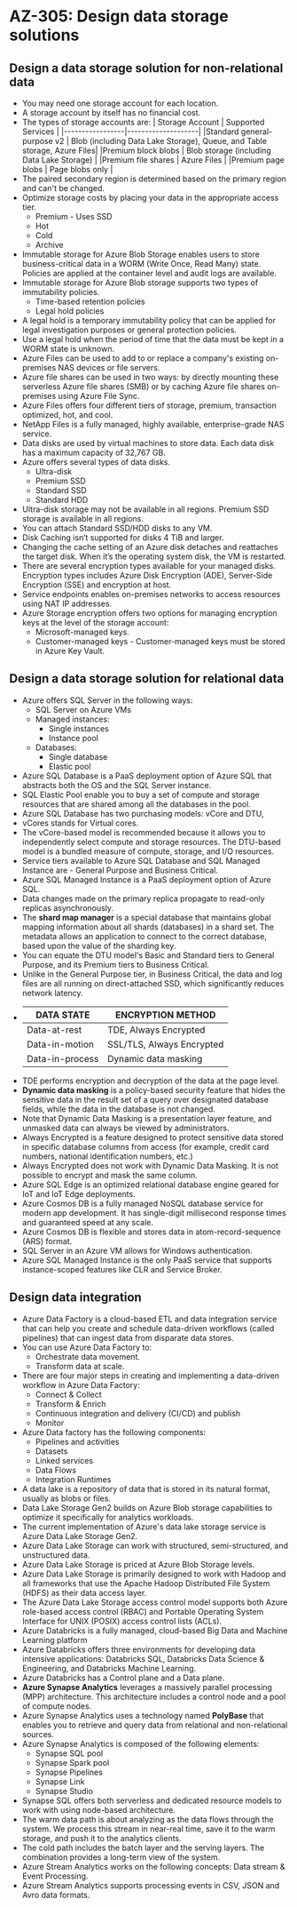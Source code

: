 # AZ-305: Design data storage solutions

## Design a data storage solution for non-relational data
- You may need one storage account for each location.
- A storage account by itself has no financial cost.
-  The types of storage accounts are:
    | Storage Account |	Supported Services |
    |-----------------|--------------------|
    |Standard general-purpose v2 |	Blob (including Data Lake Storage), Queue, and Table storage, Azure Files|
    |Premium block blobs |	Blob storage (including Data Lake Storage) |
    |Premium file shares |	Azure Files |
    |Premium page blobs	| Page blobs only |
- The paired secondary region is determined based on the primary region and can't be changed. 
- Optimize storage costs by placing your data in the appropriate access tier.
    - Premium - Uses SSD
    - Hot 
    - Cold
    - Archive
- Immutable storage for Azure Blob Storage enables users to store business-critical data in a WORM (Write Once, Read Many) state. Policies are applied at the container level and audit logs are available.
- Immutable storage for Azure Blob storage supports two types of immutability policies.
    - Time-based retention policies
    - Legal hold policies
- A legal hold is a temporary immutability policy that can be applied for legal investigation purposes or general protection policies. 
- Use a legal hold when the period of time that the data must be kept in a WORM state is unknown.
- Azure Files can be used to add to or replace a company's existing on-premises NAS devices or file servers.
- Azure file shares can be used in two ways: by directly mounting these serverless Azure file shares (SMB) or by caching Azure file shares on-premises using Azure File Sync.
- Azure Files offers four different tiers of storage, premium, transaction optimized, hot, and cool. 
- NetApp Files is a fully managed, highly available, enterprise-grade NAS service. 
- Data disks are used by virtual machines to store data. Each data disk has a maximum capacity of 32,767 GB.
- Azure offers several types of data disks. 
    - Ultra-disk
    - Premium SSD
    - Standard SSD
    - Standard HDD
- Ultra-disk storage may not be available in all regions. Premium SSD storage is available in all regions.
- You can attach Standard SSD/HDD disks to any VM.
- Disk Caching isn’t supported for disks 4 TiB and larger.
- Changing the cache setting of an Azure disk detaches and reattaches the target disk. When it’s the operating system disk, the VM is restarted.
- There are several encryption types available for your managed disks. Encryption types includes Azure Disk Encryption (ADE), Server-Side Encryption (SSE) and encryption at host.
- Service endpoints enables on-premises networks to access resources using NAT IP addresses.
- Azure Storage encryption offers two options for managing encryption keys at the level of the storage account:
    - Microsoft-managed keys. 
    - Customer-managed keys - Customer-managed keys must be stored in Azure Key Vault. 

## Design a data storage solution for relational data
- Azure offers SQL Server in the following ways:
    - SQL Server on Azure VMs
    - Managed instances:
        - Single instances
        - Instance pool
    - Databases:
        - Single database
        - Elastic pool
- Azure SQL Database is a PaaS deployment option of Azure SQL that abstracts both the OS and the SQL Server instance.
- SQL Elastic Pool enable you to buy a set of compute and storage resources that are shared among all the databases in the pool.
- Azure SQL Database has two purchasing models: vCore and DTU,
- vCores stands for Virtual cores.
- The vCore-based model is recommended because it allows you to independently select compute and storage resources. The DTU-based model is a bundled measure of compute, storage, and I/O resources.
- Service tiers available to Azure SQL Database and SQL Managed Instance are - General Purpose and Business Critical.
- Azure SQL Managed Instance is a PaaS deployment option of Azure SQL.
- Data changes made on the primary replica propagate to read-only replicas asynchronously.
-  The **shard map manager** is a special database that maintains global mapping information about all shards (databases) in a shard set. The metadata allows an application to connect to the correct database, based upon the value of the sharding key.
- You can equate the DTU model's Basic and Standard tiers to General Purpose, and its Premium tiers to Business Critical.
- Unlike in the General Purpose tier, in Business Critical, the data and log files are all running on direct-attached SSD, which significantly reduces network latency.
-   | DATA STATE	| ENCRYPTION METHOD| 
    |---------------|------------------|
    | Data-at-rest	| TDE, Always Encrypted| 
    | Data-in-motion	| SSL/TLS, Always Encrypted| 
    | Data-in-process	| Dynamic data masking| 
- TDE performs encryption and decryption of the data at the page level.
- **Dynamic data masking** is a policy-based security feature that hides the sensitive data in the result set of a query over designated database fields, while the data in the database is not changed. 
- Note that Dynamic Data Masking is a presentation layer feature, and unmasked data can always be viewed by administrators.
- Always Encrypted is a feature designed to protect sensitive data stored in specific database columns from access (for example, credit card numbers, national identification numbers, etc.)
- Always Encrypted does not work with Dynamic Data Masking. It is not possible to encrypt and mask the same column. 
- Azure SQL Edge is an optimized relational database engine geared for IoT and IoT Edge deployments.
- Azure Cosmos DB is a fully managed NoSQL database service for modern app development. It has single-digit millisecond response times and guaranteed speed at any scale.
- Azure Cosmos DB is flexible and stores data in atom-record-sequence (ARS) format. 
- SQL Server in an Azure VM allows for Windows authentication.
- Azure SQL Managed Instance is the only PaaS service that supports instance-scoped features like CLR and Service Broker.

## Design data integration
- Azure Data Factory is a cloud-based ETL and data integration service that can help you create and schedule data-driven workflows (called pipelines) that can ingest data from disparate data stores. 
- You can use Azure Data Factory to: 
    - Orchestrate data movement.
    - Transform data at scale.
- There are four major steps in creating and implementing a data-driven workflow in Azure Data Factory:
    - Connect & Collect
    - Transform & Enrich
    - Continuous integration and delivery (CI/CD) and publish
    - Monitor 
- Azure Data factory has the following components: 
    - Pipelines and activities
    - Datasets 
    - Linked services 
    - Data Flows
    - Integration Runtimes
- A data lake is a repository of data that is stored in its natural format, usually as blobs or files.
- Data Lake Storage Gen2 builds on Azure Blob storage capabilities to optimize it specifically for analytics workloads.
- The current implementation of Azure's data lake storage service is Azure Data Lake Storage Gen2.
- Azure Data Lake Storage can work with structured, semi-structured, and unstructured data.
- Azure Data Lake Storage is priced at Azure Blob Storage levels.
- Azure Data Lake Storage is primarily designed to work with Hadoop and all frameworks that use the Apache Hadoop Distributed File System (HDFS) as their data access layer.
- The Azure Data Lake Storage access control model supports both Azure role-based access control (RBAC) and Portable Operating System Interface for UNIX (POSIX) access control lists (ACLs).
- Azure Databricks is a fully managed, cloud-based Big Data and Machine Learning platform
- Azure Databricks offers three environments for developing data intensive applications: Databricks SQL, Databricks Data Science & Engineering, and Databricks Machine Learning.
- Azure Databricks has a Control plane and a Data plane.
- **Azure Synapse Analytics** leverages a massively parallel processing (MPP) architecture. This architecture includes a control node and a pool of compute nodes.
- Azure Synapse Analytics uses a technology named **PolyBase** that enables you to retrieve and query data from relational and non-relational sources. 
- Azure Synapse Analytics is composed of the following elements:
    - Synapse SQL pool
    - Synapse Spark pool
    - Synapse Pipelines
    - Synapse Link
    - Synapse Studio
- Synapse SQL offers both serverless and dedicated resource models to work with using node-based architecture.
- The warm data path is about analyzing as the data flows through the system. We process this stream in near-real time, save it to the warm storage, and push it to the analytics clients.
- The cold path includes the batch layer and the serving layers. The combination provides a long-term view of the system.
- Azure Stream Analytics works on the following concepts: Data stream & Event Processing.
- Azure Stream Analytics supports processing events in CSV, JSON and Avro data formats.
